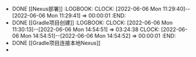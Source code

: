 - DONE [[Nexus部署]]
  :LOGBOOK:
  CLOCK: [2022-06-06 Mon 11:29:40]--[2022-06-06 Mon 11:29:41] =>  00:00:01
  :END:
- DONE [[Gradle项目创建]]
  :LOGBOOK:
  CLOCK: [2022-06-06 Mon 11:30:13]--[2022-06-06 Mon 14:54:51] =>  03:24:38
  CLOCK: [2022-06-06 Mon 14:54:51]--[2022-06-06 Mon 14:54:52] =>  00:00:01
  :END:
- DONE [[Gradle项目连接本地Nexus]]
-